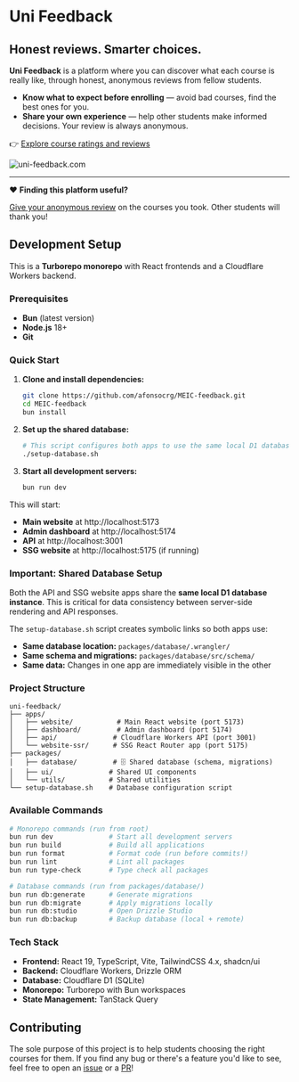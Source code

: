 # Uni Feedback

## Honest reviews. Smarter choices.

**Uni Feedback** is a platform where you can discover what each course is really like, through honest, anonymous reviews from fellow students.

- **Know what to expect before enrolling** — avoid bad courses, find the best ones for you.
- **Share your own experience** — help other students make informed decisions. Your review is always anonymous.

👉 [Explore course ratings and reviews](https://uni-feedback.com)

![uni-feedback.com](./website_screenshot.png)

---

❤️ **Finding this platform useful?**

[Give your anonymous review](https://uni-feedback.com/feedback/new) on the courses you took. Other students will thank you!

## Development Setup

This is a **Turborepo monorepo** with React frontends and a Cloudflare Workers backend.

### Prerequisites

- **Bun** (latest version)
- **Node.js** 18+
- **Git**

### Quick Start

1. **Clone and install dependencies:**
   ```bash
   git clone https://github.com/afonsocrg/MEIC-feedback.git
   cd MEIC-feedback
   bun install
   ```

2. **Set up the shared database:**
   ```bash
   # This script configures both apps to use the same local D1 database
   ./setup-database.sh
   ```

3. **Start all development servers:**
   ```bash
   bun run dev
   ```

This will start:
- **Main website** at http://localhost:5173
- **Admin dashboard** at http://localhost:5174  
- **API** at http://localhost:3001
- **SSG website** at http://localhost:5175 (if running)

### Important: Shared Database Setup

Both the API and SSG website apps share the **same local D1 database instance**. This is critical for data consistency between server-side rendering and API responses.

The `setup-database.sh` script creates symbolic links so both apps use:
- **Same database location:** `packages/database/.wrangler/`
- **Same schema and migrations:** `packages/database/src/schema/`
- **Same data:** Changes in one app are immediately visible in the other

### Project Structure

```
uni-feedback/
├── apps/
│   ├── website/           # Main React website (port 5173)
│   ├── dashboard/         # Admin dashboard (port 5174)
│   ├── api/              # Cloudflare Workers API (port 3001)
│   └── website-ssr/      # SSG React Router app (port 5175)
├── packages/
│   ├── database/         # 🗄️ Shared database (schema, migrations)
│   ├── ui/              # Shared UI components
│   └── utils/           # Shared utilities
└── setup-database.sh    # Database configuration script
```

### Available Commands

```bash
# Monorepo commands (run from root)
bun run dev              # Start all development servers
bun run build            # Build all applications
bun run format           # Format code (run before commits!)
bun run lint             # Lint all packages
bun run type-check       # Type check all packages

# Database commands (run from packages/database/)
bun run db:generate      # Generate migrations
bun run db:migrate       # Apply migrations locally
bun run db:studio        # Open Drizzle Studio
bun run db:backup        # Backup database (local + remote)
```

### Tech Stack

- **Frontend:** React 19, TypeScript, Vite, TailwindCSS 4.x, shadcn/ui
- **Backend:** Cloudflare Workers, Drizzle ORM
- **Database:** Cloudflare D1 (SQLite)
- **Monorepo:** Turborepo with Bun workspaces
- **State Management:** TanStack Query

## Contributing

The sole purpose of this project is to help students choosing the right courses for them.
If you find any bug or there's a feature you'd like to see, feel free to open an [issue](https://github.com/afonsocrg/MEIC-feedback/issues) or a [PR](https://github.com/afonsocrg/MEIC-feedback/pulls)!
